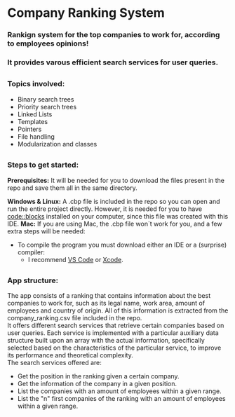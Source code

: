 # Company Ranking System
### Rankign system for the top companies to work for, according to employees opinions!   
### It provides varous efficient search services for user queries.

## 
### Topics involved:
- Binary search trees
- Priority search trees
- Linked Lists
- Templates
- Pointers
- File handling
- Modularization and classes

## 
### Steps to get started:
**Prerequisites:** It will be needed for you to download the files present in the repo and save them all in the same directory.

**Windows & Linux:** A .cbp file is included in the repo so you can open and run the entire project directly. However, it is needed for you to have [code::blocks](https://www.codeblocks.org/) installed on your computer, since this file was created with this IDE.
**Mac:** If you are using Mac, the .cbp file won´t work for you, and a few extra steps will be needed:
- To compile the program you must download either an IDE or a (surprise) compiler:
  - I recommend [VS Code](https://code.visualstudio.com/) or [Xcode](https://developer.apple.com/xcode/).


## 
### App structure:
The app consists of a ranking that contains information about the best companies to work for, such as its legal name, work area, amount of employees and country of origin. All of this information is extracted from the company_ranking.csv file included in the repo.   
It offers different search services that retrieve certain companies based on user queries. Each service is implemented with a particular auxiliary data structure built upon an array with the actual information, specifically selected based on the characteristics of the particular service, to improve its performance and theoretical complexity.    
The search services offered are:
- Get the position in the ranking given a certain company.
- Get the information of the company in a given position.
- List the companies with an amount of employees within a given range.
- List the "n" first companies of the ranking with an amount of employees within a given range.
